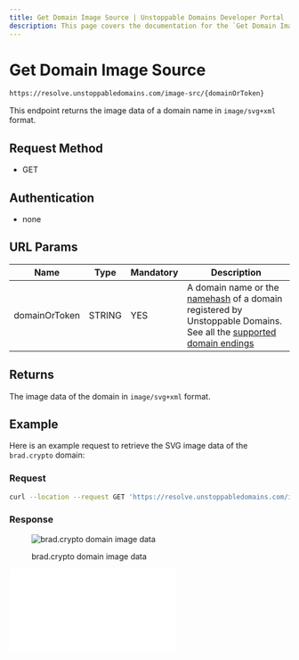 ```yaml
---
title: Get Domain Image Source | Unstoppable Domains Developer Portal
description: This page covers the documentation for the `Get Domain Image Source` endpoint.
---
```


# Get Domain Image Source

```bash
https://resolve.unstoppabledomains.com/image-src/{domainOrToken}
```

This endpoint returns the image data of a domain name in `image/svg+xml` format.

## Request Method

* GET

## Authentication

* none

## URL Params

| Name | Type | Mandatory | Description |
| - | - | - | - |
| domainOrToken | STRING | YES | A domain name or the [namehash](/getting-started/domain-registry-essentials/namehashing.md) of a domain registered by Unstoppable Domains. See all the [supported domain endings](../overview.md#supported-domains-endings) |

## Returns

The image data of the domain in `image/svg+xml` format.

## Example

Here is an example request to retrieve the SVG image data of the `brad.crypto` domain:

### Request

```bash
curl --location --request GET 'https://resolve.unstoppabledomains.com/image-src/brad.crypto'
```

### Response

<figure>

![brad.crypto domain image data](/images/brad.crypto.svg '#width=40%')

<figcaption>brad.crypto domain image data</figcaption>
</figure>

<embed src="/snippets/_discord.md" />
